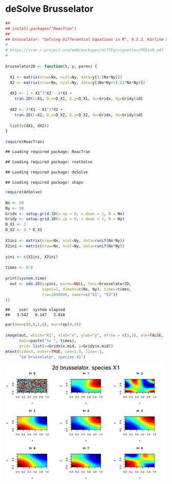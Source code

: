 deSolve Brusselator
================

``` r
##
## install.packages("ReacTran")
##
## brusselator: "Solving Differential Equations in R", 9.3.2, Karline Soetart et al.
#
# https://cran.r-project.org/web/packages/diffEq/vignettes/PDEinR.pdf 
#

brusselator2D <- function(t, y, parms) {
  
  X1 <- matrix(nrow=Nx, ncol=Ny, data=y[1:(Nx*Ny)])
  X2 <- matrix(nrow=Nx, ncol=Ny, data=y[(Nx*Ny+1):(2*Nx*Ny)])
  
  dX1 <- 1 + X1^2*X2 - 4*X1 +
    tran.2D(C=X1, D.x=D_X1, D.y=D_X1, dx=Gridx, dy=Gridy)$dC
  
  dX2 <- 3*X1 - X1^2*X2 + 
    tran.2D(C=X2, D.x=D_X2, D.y=D_X2, dx=Gridx, dy=Gridy)$dC
  
  list(c(dX1, dX2))
}

require(ReacTran)
```

    ## Loading required package: ReacTran

    ## Loading required package: rootSolve

    ## Loading required package: deSolve

    ## Loading required package: shape

``` r
require(deSolve)

Nx <- 50
Ny <- 50
Gridx <- setup.grid.1D(x.up = 0, x.down = 1, N = Nx)
Gridy <- setup.grid.1D(x.up = 0, x.down = 1, N = Ny)
D_X1 <- 2
D_X2 <- 8 * D_X1

X1ini <- matrix(nrow=Nx, ncol=Ny, data=runif(Nx*Ny))
X2ini <- matrix(nrow=Nx, ncol=Ny, data=runif(Nx*Ny))

yini <- c(X1ini, X2ini)

times <- 0:8

print(system.time(
  out <- ode.2D(y=yini, parms=NULL, func=brusselator2D, 
                nspec=2, dimens=c(Nx, Ny), times=times, 
                lrw=2000000, names=c("X1", "X2"))
))
```

    ##    user  system elapsed 
    ##   3.542   0.147   3.810

``` r
par(oma=c(0,0,1,0), mar=rep(4,4))

image(out, which="X1", xlab="x", ylab="y", mfrow = c(3,3), ask=FALSE,
      main=paste("t= ", times),
      grid= list(x=Gridx$x.mid, y=Gridy$x.mid))
mtext(side=3, outer=TRUE, cex=1.5, line=-1, 
      "2d brusselator, species X1")
```

![](brusselator_files/figure-markdown_github/unnamed-chunk-1-1.png)
